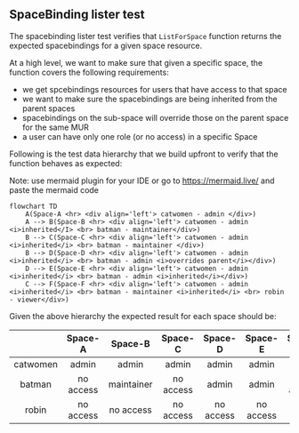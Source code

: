 ## SpaceBinding lister test 

The spacebinding lister test verifies that `ListForSpace` function returns the expected spacebindings for a given space resource.

At a high level, we want to make sure that given a specific space, the function covers the following requirements:

- we get spcebindings resources for users that have access to that space
- we want to make sure the spacebindings are being inherited from the parent spaces
- spacebindings on the sub-space will override those on the parent space for the same MUR
- a user can have only one role (or no access) in a specific Space

Following is the test data hierarchy that we build upfront to verify that the function behaves as expected:

Note: use mermaid plugin for your IDE or go to https://mermaid.live/ and paste the mermaid code

```mermaid
flowchart TD
    A(Space-A <hr> <div align='left'> catwomen - admin </div>)
    A --> B(Space-B <hr> <div align='left'> catwomen - admin <i>inherited</I> <br> batman - maintainer</div>)
    B --> C(Space-C <hr> <div align='left'> catwomen - admin <i>inherited</i> <br> batman - maintainer </div>)
    B --> D(Space-D <hr> <div align='left'> catwomen - admin <i>inherited</i> <br> batman - admin <i>overrides parent</i></div>)
    D --> E(Space-E <hr> <div align='left'> catwomen - admin <i>inherited</i> <br> batman - admin <i>inherited</i></div>)
    C --> F(Space-F <hr> <div align='left'> catwomen - admin <i>inherited</i> <br> batman - maintainer <i>inherited</i> <br> robin - viewer</div>)
```

Given the above hierarchy the expected result for each space should be:

|          |  Space-A  |   Space-B   |  Space-C  | Space-D | Space-E |  Space-F  |
|:--------:|:---------:|:-----------:|:---------:|:-------:|:-------:|:---------:|
| catwomen |   admin   |    admin    |   admin   | admin | admin |   admin   |
|  batman  | no access |  maintainer | no access | admin | admin | no access | 
|  robin   | no access | no access | no access | no access | no access | viewer |

